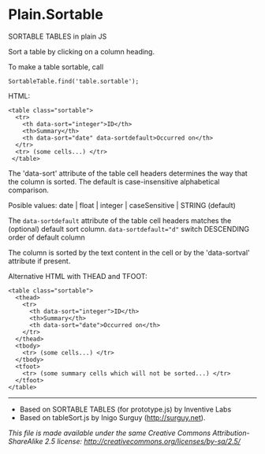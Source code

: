 Plain.Sortable
==================

  SORTABLE TABLES in plain JS

  Sort a table by clicking on a column heading.
  
  To make a table sortable, call 
  
    SortableTable.find('table.sortable');

  HTML:

    <table class="sortable">
      <tr>
        <th data-sort="integer">ID</th>
        <th>Summary</th>
        <th data-sort="date" data-sortdefault>Occurred on</th>
      </tr>
      <tr> (some cells...) </tr>
     </table>
     
  The 'data-sort' attribute of the table cell headers determines the way that
  the column is sorted. The default is case-insensitive alphabetical comparison.
  
  Posible values: date | float | integer | caseSensitive | STRING (default)

  The `data-sortdefault` attribute of the table cell headers matches the (optional) default sort column.
  `data-sortdefault="d"` switch DESCENDING order of default column
  
  The column is sorted by the text content in the cell or by the 'data-sortval' 
  attribute if present.

  Alternative HTML with THEAD and TFOOT:
  
    <table class="sortable">
      <thead>
        <tr>
          <th data-sort="integer">ID</th>
          <th>Summary</th>
          <th data-sort="date">Occurred on</th>
        </tr>
      </thead>
      <tbody>
        <tr> (some cells...) </tr>
      </tbody>
      <tfoot>
        <tr> (some summary cells which will not be sorted...) </tr>
      </tfoot>
    </table>



  ---
  * Based on SORTABLE TABLES (for prototype.js) by Inventive Labs
  * Based on tableSort.js by Inigo Surguy (http://surguy.net). 
  
  *This file is made
  available under the same Creative Commons Attribution-ShareAlike 2.5 license:
  http://creativecommons.org/licenses/by-sa/2.5/*
